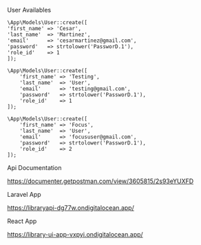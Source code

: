 User Availables

    \App\Models\User::create([
    'first_name' => 'Cesar',
    'last_name'  => 'Martinez',
    'email'      => 'cesarmartinez@gmail.com',
    'password'   => strtolower('PassworD.1'),
    'role_id'    => 1
    ]);

    \App\Models\User::create([
        'first_name' => 'Testing',
        'last_name'  => 'User',
        'email'      => 'testing@gmail.com',
        'password'   => strtolower('PassworD.1'),
        'role_id'    => 1
    ]);
    
    \App\Models\User::create([
        'first_name' => 'Focus',
        'last_name'  => 'User',
        'email'      => 'focususer@gmail.com',
        'password'   => strtolower('PassworD.1'),
        'role_id'    => 2
    ]);


Api Documentation

https://documenter.getpostman.com/view/3605815/2s93eYUXFD

Laravel App

https://libraryapi-dg77w.ondigitalocean.app/

React App

https://library-ui-app-vxpyi.ondigitalocean.app/
